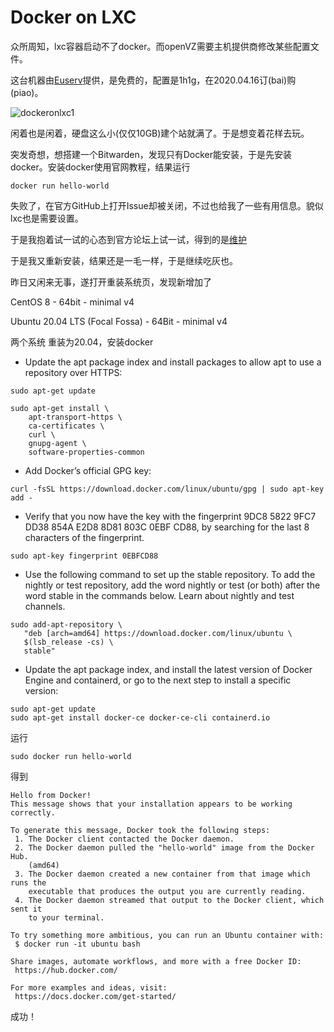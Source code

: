 # Docker on LXC



众所周知，lxc容器启动不了docker。而openVZ需要主机提供商修改某些配置文件。

这台机器由[Euserv](https://euserv.com/)提供，是免费的，配置是1h1g，在2020.04.16订(bai)购(piao)。

![dockeronlxc1](https://cdn.jsdelivr.net/gh/majianyu2007/majianyu2007.github.io@master/images/dockeronlxc1.png)

闲着也是闲着，硬盘这么小(仅仅10GB)建个站就满了。于是想变着花样去玩。

突发奇想，想搭建一个Bitwarden，发现只有Docker能安装，于是先安装docker。安装docker使用官网教程，结果运行
```shell
docker run hello-world
```
失败了，在官方GitHub上打开Issue却被关闭，不过也给我了一些有用信息。貌似lxc也是需要设置。

于是我抱着试一试的心态到官方论坛上试一试，得到的是[维护](https://status.euserv.com/index.php?do=details&task_id=2623)

于是我又重新安装，结果还是一毛一样，于是继续吃灰也。

昨日又闲来无事，遂打开重装系统页，发现新增加了

CentOS 8 - 64bit - minimal v4

Ubuntu 20.04 LTS (Focal Fossa) - 64Bit - minimal v4

两个系统
重装为20.04，安装docker

- Update the apt package index and install packages to allow apt to use a repository over HTTPS:
```shell
sudo apt-get update
```

```shell
sudo apt-get install \
    apt-transport-https \
    ca-certificates \
    curl \
    gnupg-agent \
    software-properties-common
```

- Add Docker’s official GPG key:

```shell
curl -fsSL https://download.docker.com/linux/ubuntu/gpg | sudo apt-key add -
```

- Verify that you now have the key with the fingerprint 9DC8 5822 9FC7 DD38 854A  E2D8 8D81 803C 0EBF CD88, by searching for the last 8 characters of the fingerprint.

```shell
sudo apt-key fingerprint 0EBFCD88
```

- Use the following command to set up the stable repository. To add the nightly or test repository, add the word nightly or test (or both) after the word stable in the commands below. Learn about nightly and test channels.

```shell
sudo add-apt-repository \
   "deb [arch=amd64] https://download.docker.com/linux/ubuntu \
   $(lsb_release -cs) \
   stable"
```

- Update the apt package index, and install the latest version of Docker Engine and containerd, or go to the next step to install a specific version:

```shell
sudo apt-get update
sudo apt-get install docker-ce docker-ce-cli containerd.io
```

运行

```shell
sudo docker run hello-world
```

得到

```shell
Hello from Docker!
This message shows that your installation appears to be working correctly.

To generate this message, Docker took the following steps:
 1. The Docker client contacted the Docker daemon.
 2. The Docker daemon pulled the "hello-world" image from the Docker Hub.
    (amd64)
 3. The Docker daemon created a new container from that image which runs the
    executable that produces the output you are currently reading.
 4. The Docker daemon streamed that output to the Docker client, which sent it
    to your terminal.

To try something more ambitious, you can run an Ubuntu container with:
 $ docker run -it ubuntu bash

Share images, automate workflows, and more with a free Docker ID:
 https://hub.docker.com/

For more examples and ideas, visit:
 https://docs.docker.com/get-started/

```

成功！





